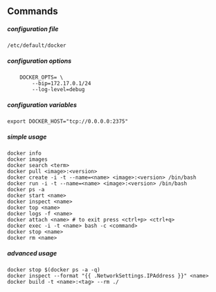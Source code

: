 ## Commands

##### configuration file

    /etc/default/docker

##### configuration options

        DOCKER_OPTS= \
            --bip=172.17.0.1/24
            --log-level=debug

##### configuration variables

    export DOCKER_HOST="tcp://0.0.0.0:2375"

##### simple usage

    docker info
    docker images
    docker search <term>
    docker pull <image>:<version>
    docker create -i -t --name=<name> <image>:<version> /bin/bash
    docker run -i -t --name=<name> <image>:<version> /bin/bash
    docker ps -a
    docker start <name>
    docker inspect <name>
    docker top <name>
    docker logs -f <name>
    docker attach <name> # to exit press <ctrl+p> <ctrl+q>
    docker exec -i -t <name> bash -c <command>
    docker stop <name>
    docker rm <name>

##### advanced usage

    docker stop $(docker ps -a -q)
    docker inspect --format "{{ .NetworkSettings.IPAddress }}" <name>
    docker build -t <name>:<tag> --rm ./
